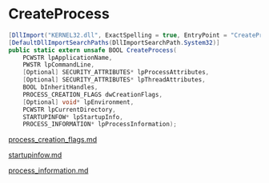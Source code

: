 # CreateProcess

```csharp
[DllImport("KERNEL32.dll", ExactSpelling = true, EntryPoint = "CreateProcessW", SetLastError = true)]
[DefaultDllImportSearchPaths(DllImportSearchPath.System32)]
public static extern unsafe BOOL CreateProcess(
    PCWSTR lpApplicationName,
    PWSTR lpCommandLine,
    [Optional] SECURITY_ATTRIBUTES* lpProcessAttributes,
    [Optional] SECURITY_ATTRIBUTES* lpThreadAttributes,
    BOOL bInheritHandles,
    PROCESS_CREATION_FLAGS dwCreationFlags,
    [Optional] void* lpEnvironment,
    PCWSTR lpCurrentDirectory,
    STARTUPINFOW* lpStartupInfo,
    PROCESS_INFORMATION* lpProcessInformation);
```

[process\_creation\_flags.md](../threading/process\_creation\_flags.md "mention")

[startupinfow.md](../threading/startupinfow.md "mention")

[process\_information.md](../threading/process\_information.md "mention")
